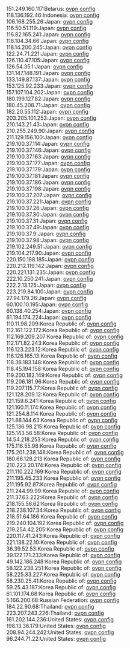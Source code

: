 151.249.160.117:Belarus: [ovpn config](vpn/151_249_160_117.ovpn)  
118.136.192.46:Indonesia: [ovpn config](vpn/118_136_192_46.ovpn)  
106.168.255.26:Japan: [ovpn config](vpn/106_168_255_26.ovpn)  
116.50.51.119:Japan: [ovpn config](vpn/116_50_51_119.ovpn)  
116.82.165.241:Japan: [ovpn config](vpn/116_82_165_241.ovpn)  
118.104.34.66:Japan: [ovpn config](vpn/118_104_34_66.ovpn)  
118.14.200.245:Japan: [ovpn config](vpn/118_14_200_245.ovpn)  
122.24.71.221:Japan: [ovpn config](vpn/122_24_71_221.ovpn)  
126.110.47.105:Japan: [ovpn config](vpn/126_110_47_105.ovpn)  
126.54.35.1:Japan: [ovpn config](vpn/126_54_35_1.ovpn)  
131.147.148.191:Japan: [ovpn config](vpn/131_147_148_191.ovpn)  
133.149.87.137:Japan: [ovpn config](vpn/133_149_87_137.ovpn)  
153.125.92.233:Japan: [ovpn config](vpn/153_125_92_233.ovpn)  
157.107.104.202:Japan: [ovpn config](vpn/157_107_104_202.ovpn)  
180.199.127.82:Japan: [ovpn config](vpn/180_199_127_82.ovpn)  
180.45.208.71:Japan: [ovpn config](vpn/180_45_208_71.ovpn)  
182.20.55.112:Japan: [ovpn config](vpn/182_20_55_112.ovpn)  
203.205.101.253:Japan: [ovpn config](vpn/203_205_101_253.ovpn)  
210.143.21.43:Japan: [ovpn config](vpn/210_143_21_43.ovpn)  
210.255.249.90:Japan: [ovpn config](vpn/210_255_249_90.ovpn)  
211.129.156.100:Japan: [ovpn config](vpn/211_129_156_100.ovpn)  
219.100.37.114:Japan: [ovpn config](vpn/219_100_37_114.ovpn)  
219.100.37.146:Japan: [ovpn config](vpn/219_100_37_146.ovpn)  
219.100.37.163:Japan: [ovpn config](vpn/219_100_37_163.ovpn)  
219.100.37.177:Japan: [ovpn config](vpn/219_100_37_177.ovpn)  
219.100.37.179:Japan: [ovpn config](vpn/219_100_37_179.ovpn)  
219.100.37.181:Japan: [ovpn config](vpn/219_100_37_181.ovpn)  
219.100.37.186:Japan: [ovpn config](vpn/219_100_37_186.ovpn)  
219.100.37.198:Japan: [ovpn config](vpn/219_100_37_198.ovpn)  
219.100.37.207:Japan: [ovpn config](vpn/219_100_37_207.ovpn)  
219.100.37.221:Japan: [ovpn config](vpn/219_100_37_221.ovpn)  
219.100.37.26:Japan: [ovpn config](vpn/219_100_37_26.ovpn)  
219.100.37.30:Japan: [ovpn config](vpn/219_100_37_30.ovpn)  
219.100.37.31:Japan: [ovpn config](vpn/219_100_37_31.ovpn)  
219.100.37.49:Japan: [ovpn config](vpn/219_100_37_49.ovpn)  
219.100.37.9:Japan: [ovpn config](vpn/219_100_37_9.ovpn)  
219.100.37.98:Japan: [ovpn config](vpn/219_100_37_98.ovpn)  
219.102.249.51:Japan: [ovpn config](vpn/219_102_249_51.ovpn)  
219.104.217.90:Japan: [ovpn config](vpn/219_104_217_90.ovpn)  
220.150.188.185:Japan: [ovpn config](vpn/220_150_188_185.ovpn)  
220.212.119.142:Japan: [ovpn config](vpn/220_212_119_142.ovpn)  
220.221.131.235:Japan: [ovpn config](vpn/220_221_131_235.ovpn)  
222.10.250.241:Japan: [ovpn config](vpn/222_10_250_241.ovpn)  
222.2.13.125:Japan: [ovpn config](vpn/222_2_13_125.ovpn)  
223.219.84.100:Japan: [ovpn config](vpn/223_219_84_100.ovpn)  
27.94.179.26:Japan: [ovpn config](vpn/27_94_179_26.ovpn)  
60.100.10.195:Japan: [ovpn config](vpn/60_100_10_195.ovpn)  
60.138.40.254:Japan: [ovpn config](vpn/60_138_40_254.ovpn)  
61.194.174.224:Japan: [ovpn config](vpn/61_194_174_224.ovpn)  
110.11.98.209:Korea Republic of: [ovpn config](vpn/110_11_98_209.ovpn)  
112.161.122.172:Korea Republic of: [ovpn config](vpn/112_161_122_172.ovpn)  
112.169.209.207:Korea Republic of: [ovpn config](vpn/112_169_209_207.ovpn)  
112.171.82.243:Korea Republic of: [ovpn config](vpn/112_171_82_243.ovpn)  
116.123.223.12:Korea Republic of: [ovpn config](vpn/116_123_223_12.ovpn)  
116.126.165.13:Korea Republic of: [ovpn config](vpn/116_126_165_13.ovpn)  
118.38.183.148:Korea Republic of: [ovpn config](vpn/118_38_183_148.ovpn)  
118.45.194.158:Korea Republic of: [ovpn config](vpn/118_45_194_158.ovpn)  
119.200.182.149:Korea Republic of: [ovpn config](vpn/119_200_182_149.ovpn)  
119.206.181.96:Korea Republic of: [ovpn config](vpn/119_206_181_96.ovpn)  
119.207.115.77:Korea Republic of: [ovpn config](vpn/119_207_115_77.ovpn)  
121.128.209.12:Korea Republic of: [ovpn config](vpn/121_128_209_12.ovpn)  
121.159.6.241:Korea Republic of: [ovpn config](vpn/121_159_6_241.ovpn)  
121.160.11.174:Korea Republic of: [ovpn config](vpn/121_160_11_174.ovpn)  
121.254.8.114:Korea Republic of: [ovpn config](vpn/121_254_8_114.ovpn)  
121.88.144.63:Korea Republic of: [ovpn config](vpn/121_88_144_63.ovpn)  
125.136.98.215:Korea Republic of: [ovpn config](vpn/125_136_98_215.ovpn)  
125.143.56.58:Korea Republic of: [ovpn config](vpn/125_143_56_58.ovpn)  
14.54.218.253:Korea Republic of: [ovpn config](vpn/14_54_218_253.ovpn)  
175.116.55.98:Korea Republic of: [ovpn config](vpn/175_116_55_98.ovpn)  
175.201.238.148:Korea Republic of: [ovpn config](vpn/175_201_238_148.ovpn)  
180.66.128.213:Korea Republic of: [ovpn config](vpn/180_66_128_213.ovpn)  
210.223.20.174:Korea Republic of: [ovpn config](vpn/210_223_20_174.ovpn)  
211.110.222.169:Korea Republic of: [ovpn config](vpn/211_110_222_169.ovpn)  
211.195.45.233:Korea Republic of: [ovpn config](vpn/211_195_45_233.ovpn)  
211.195.92.87:Korea Republic of: [ovpn config](vpn/211_195_92_87.ovpn)  
211.244.99.99:Korea Republic of: [ovpn config](vpn/211_244_99_99.ovpn)  
211.37.63.222:Korea Republic of: [ovpn config](vpn/211_37_63_222.ovpn)  
218.155.56.62:Korea Republic of: [ovpn config](vpn/218_155_56_62.ovpn)  
218.238.107.34:Korea Republic of: [ovpn config](vpn/218_238_107_34.ovpn)  
218.51.64.186:Korea Republic of: [ovpn config](vpn/218_51_64_186.ovpn)  
219.240.104.192:Korea Republic of: [ovpn config](vpn/219_240_104_192.ovpn)  
219.254.42.205:Korea Republic of: [ovpn config](vpn/219_254_42_205.ovpn)  
220.117.41.243:Korea Republic of: [ovpn config](vpn/220_117_41_243.ovpn)  
221.138.22.10:Korea Republic of: [ovpn config](vpn/221_138_22_10.ovpn)  
36.39.52.53:Korea Republic of: [ovpn config](vpn/36_39_52_53.ovpn)  
39.122.171.233:Korea Republic of: [ovpn config](vpn/39_122_171_233.ovpn)  
49.142.186.248:Korea Republic of: [ovpn config](vpn/49_142_186_248.ovpn)  
58.122.238.251:Korea Republic of: [ovpn config](vpn/58_122_238_251.ovpn)  
58.225.33.227:Korea Republic of: [ovpn config](vpn/58_225_33_227.ovpn)  
58.230.25.41:Korea Republic of: [ovpn config](vpn/58_230_25_41.ovpn)  
59.25.43.187:Korea Republic of: [ovpn config](vpn/59_25_43_187.ovpn)  
61.101.174.68:Korea Republic of: [ovpn config](vpn/61_101_174_68.ovpn)  
5.166.200.68:Russian Federation: [ovpn config](vpn/5_166_200_68.ovpn)  
184.22.90.68:Thailand: [ovpn config](vpn/184_22_90_68.ovpn)  
223.207.243.226:Thailand: [ovpn config](vpn/223_207_243_226.ovpn)  
161.202.144.236:United States: [ovpn config](vpn/161_202_144_236.ovpn)  
198.13.36.179:United States: [ovpn config](vpn/198_13_36_179.ovpn)  
208.94.244.242:United States: [ovpn config](vpn/208_94_244_242.ovpn)  
96.244.71.22:United States: [ovpn config](vpn/96_244_71_22.ovpn)  

